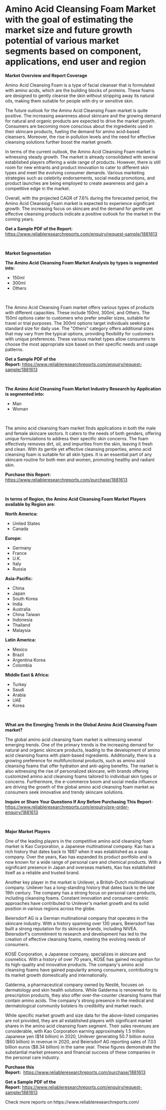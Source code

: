 <p><h1>Amino Acid Cleansing Foam Market with the goal of estimating the market size and future growth potential of various market segments based on component, applications, end user and region</h1></p><p><strong>Market Overview and Report Coverage</strong></p>
<p><p>Amino Acid Cleansing Foam is a type of facial cleanser that is formulated with amino acids, which are the building blocks of proteins. These foams are designed to gently cleanse the skin without stripping away its natural oils, making them suitable for people with dry or sensitive skin.</p><p>The future outlook for the Amino Acid Cleansing Foam market is quite positive. The increasing awareness about skincare and the growing demand for natural and organic products are expected to drive the market growth. Consumers are becoming more conscious about the ingredients used in their skincare products, fueling the demand for amino acid-based cleansers. Moreover, the rise in pollution levels and the need for effective cleansing solutions further boost the market growth.</p><p>In terms of the current outlook, the Amino Acid Cleansing Foam market is witnessing steady growth. The market is already consolidated with several established players offering a wide range of products. However, there is still room for new entrants and product innovation to cater to different skin types and meet the evolving consumer demands. Various marketing strategies such as celebrity endorsements, social media promotions, and product launches are being employed to create awareness and gain a competitive edge in the market.</p><p>Overall, with the projected CAGR of 7.6% during the forecasted period, the Amino Acid Cleansing Foam market is expected to experience significant growth. The increasing focus on skincare and the demand for gentle yet effective cleansing products indicate a positive outlook for the market in the coming years.</p></p>
<p><strong>Get a Sample PDF of the Report:</strong> <a href="https://www.reliableresearchreports.com/enquiry/request-sample/1881613">https://www.reliableresearchreports.com/enquiry/request-sample/1881613</a></p>
<p>&nbsp;</p>
<p><strong>Market Segmentation</strong></p>
<p><strong>The Amino Acid Cleansing Foam Market Analysis by types is segmented into:</strong></p>
<p><ul><li>150ml</li><li>300ml</li><li>Others</li></ul></p>
<p>&nbsp;</p>
<p><p>The Amino Acid Cleansing Foam market offers various types of products with different capacities. These include 150ml, 300ml, and Others. The 150ml options cater to customers who prefer smaller sizes, suitable for travel or trial purposes. The 300ml options target individuals seeking a standard size for daily use. The "Others" category offers additional sizes that may vary from the typical options, providing flexibility for customers with unique preferences. These various market types allow consumers to choose the most appropriate size based on their specific needs and usage patterns.</p></p>
<p><strong>Get a Sample PDF of the Report:</strong>&nbsp;<a href="https://www.reliableresearchreports.com/enquiry/request-sample/1881613">https://www.reliableresearchreports.com/enquiry/request-sample/1881613</a></p>
<p>&nbsp;</p>
<p><strong>The Amino Acid Cleansing Foam Market Industry Research by Application is segmented into:</strong></p>
<p><ul><li>Man</li><li>Woman</li></ul></p>
<p>&nbsp;</p>
<p><p>The amino acid cleansing foam market finds applications in both the male and female skincare sectors. It caters to the needs of both genders, offering unique formulations to address their specific skin concerns. The foam effectively removes dirt, oil, and impurities from the skin, leaving it fresh and clean. With its gentle yet effective cleansing properties, amino acid cleansing foam is suitable for all skin types. It is an essential part of any skincare routine for both men and women, promoting healthy and radiant skin.</p></p>
<p><strong>Purchase this Report:</strong>&nbsp; <a href="https://www.reliableresearchreports.com/purchase/1881613">https://www.reliableresearchreports.com/purchase/1881613</a></p>
<p>&nbsp;</p>
<p><strong>In terms of Region, the Amino Acid Cleansing Foam Market Players available by Region are:</strong></p>
<p>
    <p> <strong> North America: </strong>
        <ul>
            <li>United States</li>
            <li>Canada</li>
        </ul>
        </p> 
    <p> <strong> Europe: </strong>
        <ul>
            <li>Germany</li>
            <li>France</li>
            <li>U.K.</li>
            <li>Italy</li>
            <li>Russia</li>
        </ul>
        </p> 
    <p> <strong> Asia-Pacific: </strong>
        <ul>
            <li>China</li>
            <li>Japan</li>
            <li>South Korea</li>
            <li>India</li>
            <li>Australia</li>
            <li>China Taiwan</li>
            <li>Indonesia</li>
            <li>Thailand</li>
            <li>Malaysia</li>
        </ul>
        </p> 
    <p> <strong> Latin America: </strong>
        <ul>
            <li>Mexico</li>
            <li>Brazil</li>
            <li>Argentina Korea</li>
            <li>Colombia</li>
        </ul>
        </p> 
    <p> <strong> Middle East & Africa: </strong>
        <ul>
            <li>Turkey</li>
            <li>Saudi</li>
            <li>Arabia</li>
            <li>UAE</li>
            <li>Korea</li>
        </ul>
    </p>
    </p>
<p>&nbsp;</p>
<p><strong>What are the Emerging Trends in the Global Amino Acid Cleansing Foam market?</strong></p>
<p><p>The global amino acid cleansing foam market is witnessing several emerging trends. One of the primary trends is the increasing demand for natural and organic skincare products, leading to the development of amino acid cleansing foams with plant-based ingredients. Additionally, there is a growing preference for multifunctional products, such as amino acid cleansing foams that offer hydration and anti-aging benefits. The market is also witnessing the rise of personalized skincare, with brands offering customized amino acid cleansing foams tailored to individual skin types or concerns. Furthermore, the e-commerce boom and social media influence are driving the growth of the global amino acid cleansing foam market as consumers seek innovative and trendy skincare solutions.</p></p>
<p><strong>Inquire or Share Your Questions If Any Before Purchasing This Report</strong>- <a href="https://www.reliableresearchreports.com/enquiry/pre-order-enquiry/1881613">https://www.reliableresearchreports.com/enquiry/pre-order-enquiry/1881613</a></p>
<p>&nbsp;</p>
<p><strong>Major Market Players</strong></p>
<p><p>One of the leading players in the competitive amino acid cleansing foam market is Kao Corporation, a Japanese multinational company. Kao has a rich history that dates back to 1887 when it was established as a soap company. Over the years, Kao has expanded its product portfolio and is now known for a wide range of personal care and chemical products. With a significant presence in Japan and overseas markets, Kao has established itself as a reliable and trusted brand.</p><p>Another key player in the market is Unilever, a British-Dutch multinational company. Unilever has a long-standing history that dates back to the late 19th century. The company has a strong focus on personal care products, including cleansing foams. Constant innovation and consumer-centric approaches have contributed to Unilever's market growth and its solid position in various regions across the globe.</p><p>Beiersdorf AG is a German multinational company that operates in the skincare industry. With a history spanning over 130 years, Beiersdorf has built a strong reputation for its skincare brands, including NIVEA. Beiersdorf's commitment to research and development has led to the creation of effective cleansing foams, meeting the evolving needs of consumers.</p><p>KOSÉ Corporation, a Japanese company, specializes in skincare and cosmetics. With a history of over 70 years, KOSÉ has gained recognition for its high-quality and innovative products. The company's amino acid cleansing foams have gained popularity among consumers, contributing to its market growth domestically and internationally.</p><p>Galderma, a pharmaceutical company owned by Nestlé, focuses on dermatology and skin health solutions. While Galderma is renowned for its prescription products, they also offer over-the-counter cleansing foams that contain amino acids. The company's strong presence in the medical and dermatological community bolsters its credibility and market reach.</p><p>While specific market growth and size data for the above-listed companies are not provided, they are all established players with significant market shares in the amino acid cleansing foam segment. Their sales revenues are considerable, with Kao Corporation earning approximately 1.5 trillion Japanese yen ($14 billion) in 2020, Unilever generating 50.7 billion euros ($60 billion) in revenue in 2020, and Beiersdorf AG reporting sales of 7.03 billion euros ($8.34 billion) in the same year. These figures demonstrate the substantial market presence and financial success of these companies in the personal care industry.</p></p>
<p><strong>Purchase this Report:</strong>&nbsp;&nbsp;<a href="https://www.reliableresearchreports.com/purchase/1881613">https://www.reliableresearchreports.com/purchase/1881613</a></p>
<p></p>
<p><strong>Get a Sample PDF of the Report:</strong>&nbsp;<a href="https://www.reliableresearchreports.com/enquiry/request-sample/1881613">https://www.reliableresearchreports.com/enquiry/request-sample/1881613</a></p>
<p>Check more reports on https://www.reliableresearchreports.com/</p>